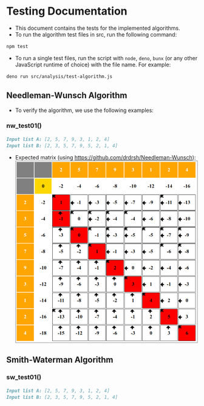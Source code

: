# Testing Documentation
- This document contains the tests for the implemented algorithms.
- To run the algorithm test files in src, run the following command:
```bash
npm test
```
- To run a single test files, run the script with `node`, `deno`, `bunx` (or any other JavaScript runtime of choice) with the file name. For example:
```bash
deno run src/analysis/test-algorithm.js
``` 

## Needleman-Wunsch Algorithm
- To verify the algorithm, we use the following examples:
### nw_test01()
```md
Input list A: [2, 5, 7, 9, 3, 1, 2, 4] 
Input list B: [2, 3, 5, 7, 9, 5, 2, 1, 4]
```

- Expected matrix (using https://github.com/drdrsh/Needleman-Wunsch):
![nw_test01](./images/nw_test01.png)

## Smith-Waterman Algorithm
### sw_test01()
```md
Input list A: [2, 5, 7, 9, 3, 1, 2, 4]
Input list B: [2, 3, 5, 7, 9, 5, 2, 1, 4]
```
